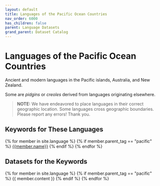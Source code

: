 ```yaml
---
layout: default
title: Languages of the Pacific Ocean Countries
nav_order: 6000
has_children: false
parent: Language Datasets
grand_parent: Dataset Catalog
---
```


# Languages of the Pacific Ocean Countries

Ancient and modern languages in the Pacific islands, Australia, and New Zealand.
        
Some are _pidgins_ or _creoles_ derived from languages originating elsewhere.

> **NOTE:** We have endeavored to place languages in their correct geographic location. Some languages cross geographic boundaries. Please report any errors! Thank you.

## Keywords for These Languages

<div class="table-wrapper">
{% for member in site.language %}
  {% if member.parent_tag == "pacific" %} 
    <a href="#{{member.cleaned_tag}}" class="btn btn-primary fs-5 mb-4 mb-md-0 mr-2 no-glyph text-center">{{member.name}}</a>
  {% endif %}
{% endfor %}
</div>

## Datasets for the Keywords

{% for member in site.language %}
  {% if member.parent_tag == "pacific" %}
    {{ member.content }}
  {% endif %}
{% endfor %}
